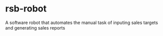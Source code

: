 # rsb-robot
A software robot that automates the manual task of inputing sales targets and generating sales reports

